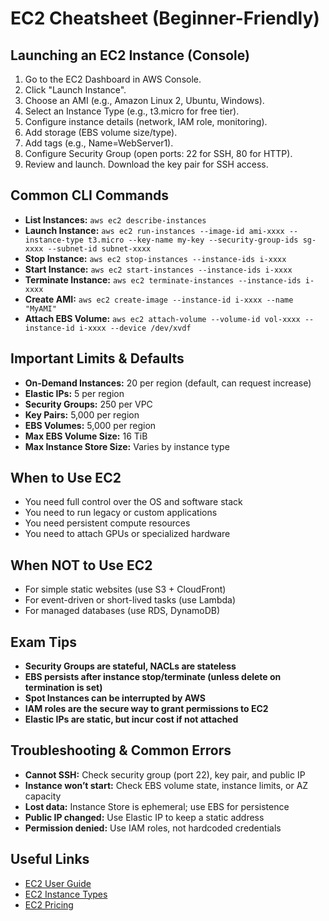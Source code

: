 # EC2 Cheatsheet (Beginner-Friendly)

## Launching an EC2 Instance (Console)
1. Go to the EC2 Dashboard in AWS Console.
2. Click "Launch Instance".
3. Choose an AMI (e.g., Amazon Linux 2, Ubuntu, Windows).
4. Select an Instance Type (e.g., t3.micro for free tier).
5. Configure instance details (network, IAM role, monitoring).
6. Add storage (EBS volume size/type).
7. Add tags (e.g., Name=WebServer1).
8. Configure Security Group (open ports: 22 for SSH, 80 for HTTP).
9. Review and launch. Download the key pair for SSH access.

## Common CLI Commands
- **List Instances:** `aws ec2 describe-instances`
- **Launch Instance:** `aws ec2 run-instances --image-id ami-xxxx --instance-type t3.micro --key-name my-key --security-group-ids sg-xxxx --subnet-id subnet-xxxx`
- **Stop Instance:** `aws ec2 stop-instances --instance-ids i-xxxx`
- **Start Instance:** `aws ec2 start-instances --instance-ids i-xxxx`
- **Terminate Instance:** `aws ec2 terminate-instances --instance-ids i-xxxx`
- **Create AMI:** `aws ec2 create-image --instance-id i-xxxx --name "MyAMI"`
- **Attach EBS Volume:** `aws ec2 attach-volume --volume-id vol-xxxx --instance-id i-xxxx --device /dev/xvdf`

## Important Limits & Defaults
- **On-Demand Instances:** 20 per region (default, can request increase)
- **Elastic IPs:** 5 per region
- **Security Groups:** 250 per VPC
- **Key Pairs:** 5,000 per region
- **EBS Volumes:** 5,000 per region
- **Max EBS Volume Size:** 16 TiB
- **Max Instance Store Size:** Varies by instance type

## When to Use EC2
- You need full control over the OS and software stack
- You need to run legacy or custom applications
- You need persistent compute resources
- You need to attach GPUs or specialized hardware

## When NOT to Use EC2
- For simple static websites (use S3 + CloudFront)
- For event-driven or short-lived tasks (use Lambda)
- For managed databases (use RDS, DynamoDB)

## Exam Tips
- **Security Groups are stateful, NACLs are stateless**
- **EBS persists after instance stop/terminate (unless delete on termination is set)**
- **Spot Instances can be interrupted by AWS**
- **IAM roles are the secure way to grant permissions to EC2**
- **Elastic IPs are static, but incur cost if not attached**

## Troubleshooting & Common Errors
- **Cannot SSH:** Check security group (port 22), key pair, and public IP
- **Instance won’t start:** Check EBS volume state, instance limits, or AZ capacity
- **Lost data:** Instance Store is ephemeral; use EBS for persistence
- **Public IP changed:** Use Elastic IP to keep a static address
- **Permission denied:** Use IAM roles, not hardcoded credentials

## Useful Links
- [EC2 User Guide](https://docs.aws.amazon.com/AWSEC2/latest/UserGuide/)
- [EC2 Instance Types](https://aws.amazon.com/ec2/instance-types/)
- [EC2 Pricing](https://aws.amazon.com/ec2/pricing/)
